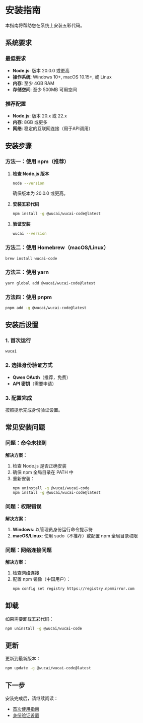# 安装指南

本指南将帮助您在系统上安装五彩代码。

## 系统要求

### 最低要求
- **Node.js**: 版本 20.0.0 或更高
- **操作系统**: Windows 10+, macOS 10.15+, 或 Linux
- **内存**: 至少 4GB RAM
- **存储空间**: 至少 500MB 可用空间

### 推荐配置
- **Node.js**: 版本 20.x 或 22.x
- **内存**: 8GB 或更多
- **网络**: 稳定的互联网连接（用于API调用）

## 安装步骤

### 方法一：使用 npm（推荐）

1. **检查 Node.js 版本**
   ```bash
   node --version
   ```
   确保版本为 20.0.0 或更高。

2. **安装五彩代码**
   ```bash
   npm install -g @wucai/wucai-code@latest
   ```

3. **验证安装**
   ```bash
   wucai --version
   ```

### 方法二：使用 Homebrew（macOS/Linux）

```bash
brew install wucai-code
```

### 方法三：使用 yarn

```bash
yarn global add @wucai/wucai-code@latest
```

### 方法四：使用 pnpm

```bash
pnpm add -g @wucai/wucai-code@latest
```

## 安装后设置

### 1. 首次运行
```bash
wucai
```

### 2. 选择身份验证方式
- **Qwen OAuth**（推荐，免费）
- **API 密钥**（需要申请）

### 3. 配置完成
按照提示完成身份验证设置。

## 常见安装问题

### 问题：命令未找到
**解决方案：**
1. 检查 Node.js 是否正确安装
2. 确保 npm 全局目录在 PATH 中
3. 重新安装：
   ```bash
   npm uninstall -g @wucai/wucai-code
   npm install -g @wucai/wucai-code@latest
   ```

### 问题：权限错误
**解决方案：**
1. **Windows**: 以管理员身份运行命令提示符
2. **macOS/Linux**: 使用 sudo（不推荐）或配置 npm 全局目录权限

### 问题：网络连接问题
**解决方案：**
1. 检查网络连接
2. 配置 npm 镜像（中国用户）：
   ```bash
   npm config set registry https://registry.npmmirror.com
   ```

## 卸载

如果需要卸载五彩代码：

```bash
npm uninstall -g @wucai/wucai-code
```

## 更新

更新到最新版本：

```bash
npm update -g @wucai/wucai-code@latest
```

## 下一步

安装完成后，请继续阅读：
- [首次使用指南](./first-steps.md)
- [身份验证设置](./authentication.md)
